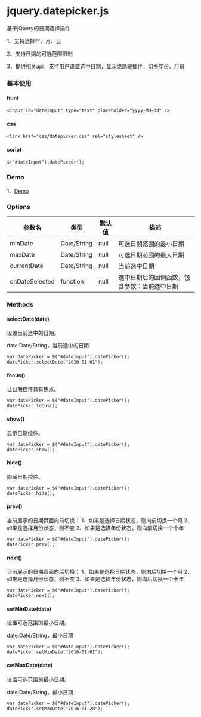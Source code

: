 # jquery.datepicker.js
基于jQuery的日期选择插件

1、支持选择年、月、日

2、支持日期的可选范围限制

3、提供相关api，支持用户设置选中日期，显示或隐藏插件，切换年份、月份


### 基本使用
#### html
```
<input id="dateInput" type="text" placeholder="yyyy-MM-dd" />
```

#### css
```
<link href="css/datepicker.css" rel="stylesheet" />
```

#### script
```
$("#dateInput").datePicker();
```

### Demo
1、<a href="http://luopq.com/demo/datepicker/examples/index.html" target="_blank">Demo</a>

### Options
|参数名|类型|默认值|描述|
|-----|----|------|---|
|minDate|Date/String|null|可选日期范围的最小日期|
|maxDate|Date/String|null|可选日期范围的最大日期|
|currentDate|Date/String|null|当前选中日期|
|onDateSelected|function|null|选中日期后的回调函数，包含参数：当前选中日期|


### Methods
#### selectDate(date)
设置当前选中的日期。

date:Date/String，当前选中的日期
```
var datePicker = $("#dateInput").datePicker();
datePicker.selectDate("2010-01-01");
```

#### focus()
让日期控件具有焦点。

```
var datePicker = $("#dateInput").datePicker();
datePicker.focus();
```

#### show()
显示日期控件。

```
var datePicker = $("#dateInput").datePicker();
datePicker.show();
```

#### hide()
隐藏日期控件。

```
var datePicker = $("#dateInput").datePicker();
datePicker.hide();
```

#### prev()
当前展示的日期页面向前切换：
1、如果是选择日期状态，则向前切换一个月
2、如果是选择月份状态，则不变
3、如果是选择年份状态，则向前切换一个十年

```
var datePicker = $("#dateInput").datePicker();
datePicker.prev();
```


#### next()
当前展示的日期页面向后切换：
1、如果是选择日期状态，则向后切换一个月
2、如果是选择月份状态，则不变
3、如果是选择年份状态，则向后切换一个十年

```
var datePicker = $("#dateInput").datePicker();
datePicker.next();
```


#### setMinDate(date)
设置可选范围的最小日期。

date:Date/String，最小日期
```
var datePicker = $("#dateInput").datePicker();
datePicker.setMinDate("2016-01-01");
```

#### setMaxDate(date)
设置可选范围的最小日期。

date:Date/String，最小日期
```
var datePicker = $("#dateInput").datePicker();
datePicker.setMaxDate("2016-01-20");
```